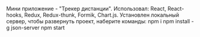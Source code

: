 Мини приложение - "Трекер дистанции".
Использовал: React, React-hooks, Redux, Redux-thunk, Formik, Chart.js.
Установлен локальный сервер, чтобы развернуть проект, наберите команды:
npm i 
npm install -g json-server
npm start
